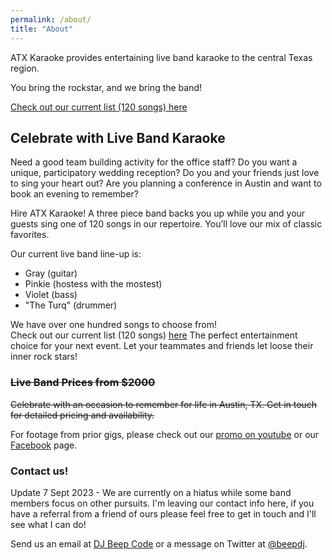 ```yaml
---
permalink: /about/
title: "About"
---
```

ATX Karaoke provides entertaining live band karaoke
to the central Texas region. 

You bring the rockstar, and we bring the band!

[Check out our current list (120 songs) here](/assets/docs/ATXKaraoke_LiveList.pdf)

## Celebrate with Live Band Karaoke

Need a good team building activity for the office staff? Do you want a unique,
participatory wedding reception? Do you and your friends just love to sing your
heart out? Are you planning a conference in Austin and want to book an evening to remember?

Hire ATX Karaoke! A three piece band backs you up while you and your guests sing
one of 120 songs in our repertoire. You’ll love our mix of classic favorites.

Our current live band line-up is:

  - Gray (guitar)
  - Pinkie (hostess with the mostest)
  - Violet (bass)
  - "The Turq" (drummer)

We have over one hundred songs to choose from!  
Check out our current list (120 songs) [here](/assets/docs/ATXKaraoke_LiveList.pdf)
The perfect 
entertainment choice for your next event.  Let your teammates
and friends let loose their inner rock stars!

### ~~Live Band Prices from $2000~~

~~Celebrate with an occasion to remember for life in Austin, TX. 
Get in touch for detailed pricing and availability.~~

For footage from prior gigs, please check out our [promo on youtube](https://youtu.be/FkTBR3nz8a4) or our [Facebook](https://www.facebook.com/atxkaraoke) page. 

### Contact us!

Update 7 Sept 2023 - We are currently on a hiatus while some band members focus
on other pursuits. I'm leaving our contact info here, if you have a referral from
a friend of ours please feel free to get in touch and I'll see what I can do!

Send us an email at [DJ Beep Code](mailto:djbeepcode@gmail.com?subject=[karaoke]%20Availability%20Inquiry) or a message on Twitter at [@beepdj](https://twitter.com/beepdj).

